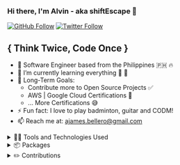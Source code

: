 ### Hi there, I'm Alvin - aka shiftEscape 👋
[![GitHub Follow](https://img.shields.io/github/followers/shiftEscape?label=Followers&logo=github&style=for-the-badge)](https://github.com/shiftEscape?tab=followers)
[![Twitter Follow](https://img.shields.io/twitter/follow/iamshiftescape?color=1DA1F2&logo=twitter&style=for-the-badge)](https://twitter.com/intent/follow?original_referer=https://twitter.com/iamshiftescape&screen_name=iamshiftescape)

## { Think Twice, Code Once }

- 📍 Software Engineer based from the Philippines 🇵🇭 🔥
- 🌱 I’m currently learning everything 🤣 💯
- 🥅 Long-Term Goals:
  - Contribute more to Open Source Projects ✅
  - AWS | Google Cloud Certifications 🥇
  - ... More Certifications 😅
- ⚡ Fun fact: I love to play badminton, guitar and CODM!
- 📫 Reach me at: <a href='mailto:ajames.bellero@gmail.com'>ajames.bellero@gmail.com</a>

<details>
  <summary>🧑‍💻 Tools and Technologies Used</summary>
  <br/>
  <div>
    <img src="https://img.shields.io/badge/HTML5-E34F26?style=for-the-badge&logo=html5&logoColor=white" />
    <img src="https://img.shields.io/badge/CSS3-1572B6?style=for-the-badge&logo=css3&logoColor=white" />
    <img src="https://img.shields.io/badge/JavaScript-323330?style=for-the-badge&logo=javascript&logoColor=F7DF1E" />
    <img src="https://img.shields.io/badge/CoffeeScript-2F2625?style=for-the-badge&logo=CoffeeScript&logoColor=white" />
    <img src="https://img.shields.io/badge/TypeScript-007ACC?style=for-the-badge&logo=typescript&logoColor=white" />
  </div>
  <div>
    <img src="https://img.shields.io/badge/Angular-DD0031?style=for-the-badge&logo=angular&logoColor=white" />
    <img src="https://img.shields.io/badge/firebase-ffca28?style=for-the-badge&logo=firebase&logoColor=black" />
    <img src="https://img.shields.io/badge/Jest-C21325?style=for-the-badge&logo=jest&logoColor=white" />
  </div>
  <div>
    <img src="https://img.shields.io/badge/Vue.js-35495E?style=for-the-badge&logo=vuedotjs&logoColor=4FC08D" />
    <img src="https://img.shields.io/badge/Vuetify-1867C0?style=for-the-badge&logo=vuetify&logoColor=white" />
    <img src="https://img.shields.io/badge/Tailwind_CSS-38B2AC?style=for-the-badge&logo=tailwind-css&logoColor=white" />
    <img src="https://img.shields.io/badge/storybook-FF4785?style=for-the-badge&logo=storybook&logoColor=white" />
  </div>
  <div>
    <img src="https://img.shields.io/badge/Electron-2B2E3A?style=for-the-badge&logo=electron&logoColor=9FEAF9" />
    <img src="https://img.shields.io/badge/React-20232A?style=for-the-badge&logo=react&logoColor=61DAFB" />
    <img src="https://img.shields.io/badge/Ant%20Design-1890FF?style=for-the-badge&logo=antdesign&logoColor=white" />
  </div>
  <div>
    <img src="https://img.shields.io/badge/Dart-0175C2?style=for-the-badge&logo=dart&logoColor=white" />
    <img src="https://img.shields.io/badge/Flutter-02569B?style=for-the-badge&logo=flutter&logoColor=white" />
  </div>
  <div>
    <img src="https://img.shields.io/badge/Node.js-339933?style=for-the-badge&logo=nodedotjs&logoColor=white" />
    <img src="https://img.shields.io/badge/Express.js-000000?style=for-the-badge&logo=express&logoColor=white" />
    <img src="https://img.shields.io/badge/JWT-000000?style=for-the-badge&logo=JSON%20web%20tokens&logoColor=white" />
    <img src="https://img.shields.io/badge/MongoDB-4EA94B?style=for-the-badge&logo=mongodb&logoColor=white" />
    <img src="https://img.shields.io/badge/Swagger-85EA2D?style=for-the-badge&logo=Swagger&logoColor=white" />
  </div>
  <div>
    <img src="https://img.shields.io/badge/redis-CC0000.svg?&style=for-the-badge&logo=redis&logoColor=white" />
    <img src="https://img.shields.io/badge/GraphQl-E10098?style=for-the-badge&logo=graphql&logoColor=white" />
    <img src="https://img.shields.io/badge/prisma-1B222D?style=for-the-badge&logo=prisma&logoColor=white" />
    <img src="https://img.shields.io/badge/MySQL-00000F?style=for-the-badge&logo=mysql&logoColor=white" />
  </div>
  <div>
    <img src="https://img.shields.io/badge/Amazon_AWS-FF9900?style=for-the-badge&logo=amazonaws&logoColor=white" />
    <img src="https://img.shields.io/badge/Heroku-430098?style=for-the-badge&logo=heroku&logoColor=white" />
    <img src="https://img.shields.io/badge/Vercel-000000?style=for-the-badge&logo=vercel&logoColor=white" />
  </div>
  <div>
    <img src="https://img.shields.io/badge/GitHub-100000?style=for-the-badge&logo=github&logoColor=white" />
    <img src="https://img.shields.io/badge/GitHub_Actions-2088FF?style=for-the-badge&logo=github-actions&logoColor=white" />
    <img src="https://img.shields.io/badge/circleci-343434?style=for-the-badge&logo=circleci&logoColor=white" />
    <img src="https://img.shields.io/badge/Airflow-017CEE?style=for-the-badge&logo=Apache%20Airflow&logoColor=white" />
  </div>
  <div>
    <img src="https://img.shields.io/badge/Visual_Studio_Code-0078D4?style=for-the-badge&logo=visual%20studio%20code&logoColor=white" />
    <img src="https://img.shields.io/badge/oh_my_zsh-1A2C34?style=for-the-badge&logo=ohmyzsh&logoColor=white" />
    <img src="https://img.shields.io/badge/Insomnia-5849be?style=for-the-badge&logo=Insomnia&logoColor=white" />
    <img src="https://img.shields.io/badge/npm-CB3837?style=for-the-badge&logo=npm&logoColor=white" />
    <img src="https://img.shields.io/badge/Yarn-2C8EBB?style=for-the-badge&logo=yarn&logoColor=white" />
  </div>
</details>

<details>
  <summary>📦 Packages</summary>
  <br/>

  | Name                 | Summary                              | Install   | Downloads |
  | -------------------- | -------------------------------------------- | --------- | --------- |
  | [quickstart-cli](https://github.com/shiftescape/QuickStart-CLI) | A command line tool for creating initial files to quickstart Angular2 projects.  | [![npm](https://img.shields.io/npm/v/quickstart-cli?style=flat-square)](https://www.npmjs.com/package/quickstart-cli) | [![npm](https://img.shields.io/npm/dm/quickstart-cli?style=flat-square)](https://www.npmjs.com/package/quickstart-cli) |
  | [http-local-auth](https://github.com/shiftescape/http-local-auth)   | HTTP wrapper for Angular2 that includes basic Authentication Header via localStorage.   | [![npm](https://img.shields.io/npm/v/http-local-auth?style=flat-square)](https://www.npmjs.com/package/http-local-auth) | [![npm](https://img.shields.io/npm/dm/http-local-auth?style=flat-square)](https://www.npmjs.com/package/http-local-auth) |
  | [ng-localstorage](https://github.com/shiftescape/ng-localstorage)   | A localStorage wrapper to simplify local storage setItem and getItem.   | [![npm](https://img.shields.io/npm/v/ng-localstorage?style=flat-square)](https://www.npmjs.com/package/ng-localstorage) | [![npm](https://img.shields.io/npm/dm/ng-localstorage?style=flat-square)](https://www.npmjs.com/package/ng-localstorage) |
</details>

<details>
  <summary>✏️ Contributions</summary>
  <br/>
  <img src="https://github-readme-streak-stats.herokuapp.com/?user=shiftEscape" />
</details>
